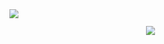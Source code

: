 <!-- ![Anurag's GitHub stats](https://github-stats-pi-eosin.vercel.app/api?username=rohith033&show_icons=true&theme=radical) -->
<img align="center" src="https://github-stats-pi-eosin.vercel.app/api?username=rohith033&show_icons=true&theme=radical">
<p align="center">
  <a href="https://skillicons.dev">
    <img src="https://skillicons.dev/icons?i=cpp,python,pytorch,tensorflow,html,css,react,js,mysql,postgres" />
  </a>
</p>




